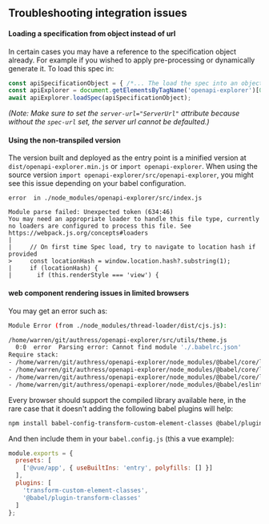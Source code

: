 ## Troubleshooting integration issues


#### Loading a specification from object instead of url
In certain cases you may have a reference to the specification object already. For example if you wished to apply pre-processing or dynamically generate it. To load this spec in:

```js
const apiSpecificationObject = { /*... The load the spec into an object here */ };
const apiExplorer = document.getElementsByTagName('openapi-explorer')[0];
await apiExplorer.loadSpec(apiSpecificationObject);
```

_(Note: Make sure to set the `server-url="ServerUrl"` attribute because without the `spec-url` set, the server url cannot be defaulted.)_

#### Using the non-transpiled version
The version built and deployed as the entry point is a minified version at `dist/openapi-explorer.min.js` or `import openapi-explorer`. When using the source version `import openapi-explorer/src/openapi-explorer`, you might see this issue depending on your babel configuration.

```
error  in ./node_modules/openapi-explorer/src/index.js

Module parse failed: Unexpected token (634:46)
You may need an appropriate loader to handle this file type, currently no loaders are configured to process this file. See https://webpack.js.org/concepts#loaders
| 
|     // On first time Spec load, try to navigate to location hash if provided
>     const locationHash = window.location.hash?.substring(1);
|     if (locationHash) {
|       if (this.renderStyle === 'view') {
```

#### web component rendering issues in limited browsers
You may get an error such as:
```sh
Module Error (from ./node_modules/thread-loader/dist/cjs.js):

/home/warren/git/authress/openapi-explorer/src/utils/theme.js
  0:0  error  Parsing error: Cannot find module './.babelrc.json'
Require stack:
- /home/warren/git/authress/openapi-explorer/node_modules/@babel/core/lib/config/files/configuration.js
- /home/warren/git/authress/openapi-explorer/node_modules/@babel/core/lib/config/files/index.js
- /home/warren/git/authress/openapi-explorer/node_modules/@babel/core/lib/index.js
- /home/warren/git/authress/openapi-explorer/node_modules/@babel/eslint-parser/lib/index.js
```

Every browser should support the compiled library available here, in the rare case that it doesn't adding the following babel plugins will help:

```sh
npm install babel-config-transform-custom-element-classes @babel/plugin-transform-classes
```

And then include them in your `babel.config.js` (this a vue example):
```js
module.exports = {
  presets: [
    ['@vue/app', { useBuiltIns: 'entry', polyfills: [] }]
  ],
  plugins: [
    'transform-custom-element-classes',
    '@babel/plugin-transform-classes'
  ]
};

```
